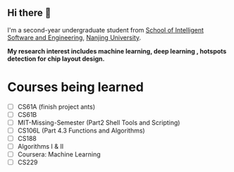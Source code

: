 ## Hi there 👋

I'm a second-year undergraduate student from [School of Intelligent Software and Engineering](https://ise.nju.edu.cn/), [Nanjing University](https://www.nju.edu.cn/). 

**My research interest includes machine learning, deep learning , hotspots detection for chip layout design.**

# Courses being learned
- [ ] CS61A (finish project ants)
- [ ] CS61B
- [ ] MIT-Missing-Semester (Part2 Shell Tools and Scripting)
- [ ] CS106L (Part 4.3 Functions and Algorithms)
- [ ] CS188
- [ ] Algorithms I & II
- [ ] Coursera: Machine Learning
- [ ] CS229
<!--
**VKlioon/VKlioon** is a ✨ _special_ ✨ repository because its `README.md` (this file) appears on your GitHub profile.

Here are some ideas to get you started:

- 🔭 I’m currently working on ...
- 🌱 I’m currently learning ...
- 👯 I’m looking to collaborate on ...
- 🤔 I’m looking for help with ...
- 💬 Ask me about ...
- 📫 How to reach me: ...
- 😄 Pronouns: ...
- ⚡ Fun fact: ...
-->
